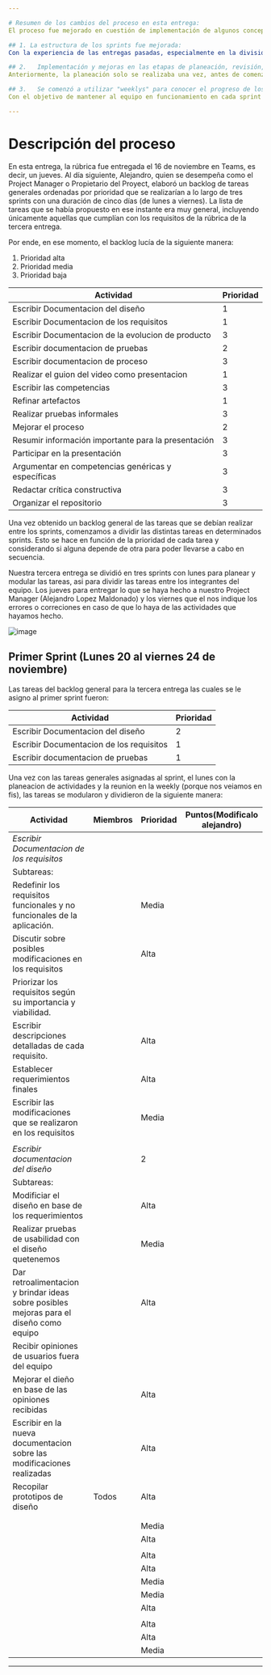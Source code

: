 ```yaml
---

# Resumen de los cambios del proceso en esta entrega:
El proceso fue mejorado en cuestión de implementación de algunos conceptos de scrum y estructuración del sprint. Ahora enumeraremos las mejoras y modificaciones implementadas en este proceso.

## 1. La estructura de los sprints fue mejorada:
Con la experiencia de las entregas pasadas, especialmente en la división de trabajo y de los problemas que surgían dentro de los sprints con relación con las tareas asignadas en esta misma, vimos que la estructuracion de los sprints no era adecuada, observando que es posible mejorarlo a nuestras necesidades como equipo. Para dar a entender mejor este punto daremos un ejemplo de una problemáticas  que consideramos que fue la principal y que surgía con más frecuencia: si en un sprint se le asignaba una tarea a un compañero, pero este se retrasaba por diversas razones (por ejemplo, necesitaba un documento en el que otro compañero estaba trabajando y aún no estaba listo), esto provocaba que la estimación de las tareas dentro de un sprint se alargara. Esto nos llevaba a cargar con esa tarea también en el sprint siguiente, sobrecargándonos con más tareas de las planificadas inicialmente para ese sprint. Esto, a su vez, postergaba lo planificado para ese sprint y así sucesivamente, provocando un efecto en cadena que nos retrasaba en cada sprint. Para solucionar esta problemática, implementamos las etapas de planeación, revisión y entrega en cada sprint.

## 2.	Implementación y mejoras en las etapas de planeación, revisión, refinamiento y entrega dentro de los sprints:
Anteriormente, la planeación solo se realizaba una vez, antes de comenzar los sprints. De igual manera, la revisión y el refinamiento se llevaban a cabo al final justamente al realizar la entrega, lo que provocaba que algunos errores en las tareas no fueran detectados a tiempo. Esto ocasionaba que esos errores se reflejaran en las últimas semanas o pasaran desapercibidos, terminando en la entrega final degradando la calidad del trabajo viéndose reflejado en las rubricas de las entregas. Para abordar estos detalles, decidimos implementar la etapa de planeación al inicio de cada sprint, con el fin de planificar las actividades a realizar durante ese sprint. Por ejemplo, determinar qué tareas se iban a realizar y si había tareas atrasadas, decidir si se podía continuar con esas tareas de inmediato o dejarlas para el final una vez completadas las tareas del sprint. De manera similar, con las etapas de revisión y refinamiento, se propuso en esta entrega llevarlas a cabo al final de cada sprint para detectar errores o deficiencias de calidad, y así, con la planificación de cada semana, agregar la corrección de esos errores en los sprints siguientes.

## 3.	Se comenzó a utilizar "weeklys" para conocer el progreso de los compañeros de equipo en sus tareas asignadas:
Con el objetivo de mantener al equipo en funcionamiento en cada sprint y aumentar la productividad en las tareas asignadas a cada compañero, se decidió llevar a cabo "weeklys" dentro de la escuela, ya que es más fácil compartir nuestras dificultades y dudas relacionadas con las tareas en ese entorno, ya que medios digitales como el wasap era un poco complicado porque no era al instante la comunicación atrasando a cada compañero en sus tareas asignadas. Estas "weeklys" consistían únicamente en que el propietario del proyecto o el gerente (Alejandro LOPEZ MALDOFUCKINADO) nos preguntara, cuando estábamos juntos, qué íbamos a hacer esa semana, qué tareas éramos capaces y estábamos seguros de poder cumplir, así como plantear algunas dudas sobre nuestras tareas.

---
```


# Descripción del proceso

En esta entrega, la rúbrica fue entregada el 16 de noviembre en Teams, es decir, un jueves. Al día siguiente, Alejandro, quien se desempeña como el Project Manager o Propietario del Proyect, elaboró un backlog de tareas generales ordenadas por prioridad que se realizarían a lo largo de tres sprints con una duración de cinco días (de lunes a viernes). La lista de tareas que se había propuesto en ese instante era muy general, incluyendo únicamente aquellas que cumplían con los requisitos de la rúbrica de la tercera entrega.


Por ende, en ese momento, el backlog lucía de la siguiente manera:

1. Prioridad alta
2. Prioridad media
3. Prioridad baja


| Actividad                                           | Prioridad  |
|-----------------------------------------------------|------------|
| Escribir Documentacion del diseño                   |      1     |      
| Escribir Documentacion de los requisitos            |      1     |  
| Escribir Documentacion de la evolucion de producto  |      3     |
| Escribir documentacion de pruebas                   |      2     |  
| Escribir documentacion de proceso                   |      3     | 
| Realizar el guion del video como presentacion       |      1     |
| Escribir las competencias                           |      3     |     
| Refinar artefactos                                  |      1     | 
| Realizar pruebas informales                         |      3     | 
| Mejorar el proceso                                  |      2     |
| Resumir información importante para la presentación |      3     | 
| Participar en la presentación                       |      3     |
| Argumentar en competencias genéricas y específicas  |      3     | 
| Redactar crítica constructiva                       |      3     | 
| Organizar el repositorio                            |      3     | 

Una vez obtenido un backlog general de las tareas que se debían realizar entre los sprints, comenzamos a dividir las distintas tareas en determinados sprints. Esto se hace en función de la prioridad de cada tarea y considerando si alguna depende de otra para poder llevarse a cabo en secuencia.

Nuestra tercera entrega se dividió en tres sprints con lunes para planear y modular las tareas, asi para dividir las tareas entre los integrantes del equipo. Los jueves para entregar lo que se haya hecho a nuestro Project Manager (Alejandro Lopez Maldonado) y los viernes que el nos indique los errores o correciones en caso de que lo haya de las actividades que hayamos hecho.

![image](https://github.com/Elias-Novel0/FIS---EQUIPO-6--Elias/assets/133535448/07fad4f5-0557-4263-ba85-932d3ba5013a)


## Primer Sprint (Lunes 20 al viernes 24 de noviembre)
Las tareas del backlog general para la tercera entrega las cuales se le asigno al primer sprint fueron:

| Actividad                                           | Prioridad  |
|-----------------------------------------------------|------------|
| Escribir Documentacion del diseño                   |      2     |      
| Escribir Documentacion de los requisitos            |      1     |     
| Escribir documentacion de pruebas                   |      1     | 

Una vez con las tareas generales asignadas al sprint, el lunes con la planeacion de actividades y la reunion en la weekly (porque nos veiamos en fis), las tareas se modularon y dividieron de la siguiente manera:

| Actividad                                                                                                             | Miembros                                         | Prioridad | Puntos(Modificalo alejandro)|
|-----------------------------------------------------------------------------------------------------------------------|--------------------------------------------------|-----------|-----------------------------|
| _*Escribir Documentacion de los requisitos*_                                                                          |                                                  |           |                             |
| Subtareas:                                                                                                                                                                                                         |
| Redefinir los requisitos funcionales y no funcionales de la aplicación.                                               |                                                  | Media     |                             |
| Discutir sobre posibles modificaciones en los requisitos                                                              |                                                  | Alta      |                             |
| Priorizar los requisitos según su importancia y viabilidad.                                                           |                                                  |           |                             |
| Escribir descripciones detalladas de cada requisito.                                                                  |                                                  | Alta      |                             |
| Establecer requerimientos finales                                                                                     |                                                  | Alta      |                             |
| Escribir las modificaciones que se realizaron en los requisitos                                                       |                                                  | Media     |                             |
|                                                                                                                       |                                                  |           |                             |
| _*Escribir documentacion del diseño*_                                                                                 |                                                  |    2      |                             |
| Subtareas:                                                                                                                                                                                                         |
| Modificiar el diseño en base de los requerimientos                                                                    |                                                  | Alta      |                             |
| Realizar pruebas de usabilidad con el diseño quetenemos                                                               |                                                  | Media     |                             |
| Dar retroalimentacion y brindar ideas sobre posibles mejoras para el diseño como equipo                               |                                                  | Alta      |                             |
| Recibir opiniones de usuarios fuera del equipo                                                                        |                                                  |           |                             |
| Mejorar el dieño en base de las opiniones recibidas                                                                   |                                                  | Alta      |                             |
| Escribir en la nueva documentacion sobre las modificaciones realizadas                                                |                                                  | Alta      |                             |
| Recopilar prototipos de diseño                                                                                        | Todos                                            | Alta      |                             |
|                                                                                                                       |                                                  |           |                             |
|                                                                                                                       |                                                  |           |                             |
|                                                                                                                       |                                                  | Media     |                             |
|                                                                                                                       |                                                  | Alta      |                             |
|                                                                                                                       |                                                  |           |                             |
|                                                                                                                       |                                                  | Alta      |                             |
|                                                                                                                       |                                                  | Alta      |                             |
|                                                                                                                       |                                                  | Media     |                             |
|                                                                                                                       |                                                  | Media     |                             |
|                                                                                                                       |                                                  | Alta      |                             |
|                                                                                                                       |                                                  |           |                             |
|                                                                                                                       |                                                  | Alta      |                             |
|                                                                                                                       |                                                  | Alta      |                             |
|                                                                                                                       |                                                  | Media     |                             |



---



